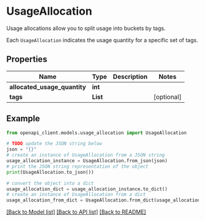 # UsageAllocation

<p>Usage allocations allow you to split usage into buckets by tags.</p> <p>Each <code>UsageAllocation</code> indicates the usage quantity for a specific set of tags.</p>

## Properties

Name | Type | Description | Notes
------------ | ------------- | ------------- | -------------
**allocated_usage_quantity** | **int** |  | 
**tags** | **List** |  | [optional] 

## Example

```python
from openapi_client.models.usage_allocation import UsageAllocation

# TODO update the JSON string below
json = "{}"
# create an instance of UsageAllocation from a JSON string
usage_allocation_instance = UsageAllocation.from_json(json)
# print the JSON string representation of the object
print(UsageAllocation.to_json())

# convert the object into a dict
usage_allocation_dict = usage_allocation_instance.to_dict()
# create an instance of UsageAllocation from a dict
usage_allocation_from_dict = UsageAllocation.from_dict(usage_allocation_dict)
```
[[Back to Model list]](../README.md#documentation-for-models) [[Back to API list]](../README.md#documentation-for-api-endpoints) [[Back to README]](../README.md)



